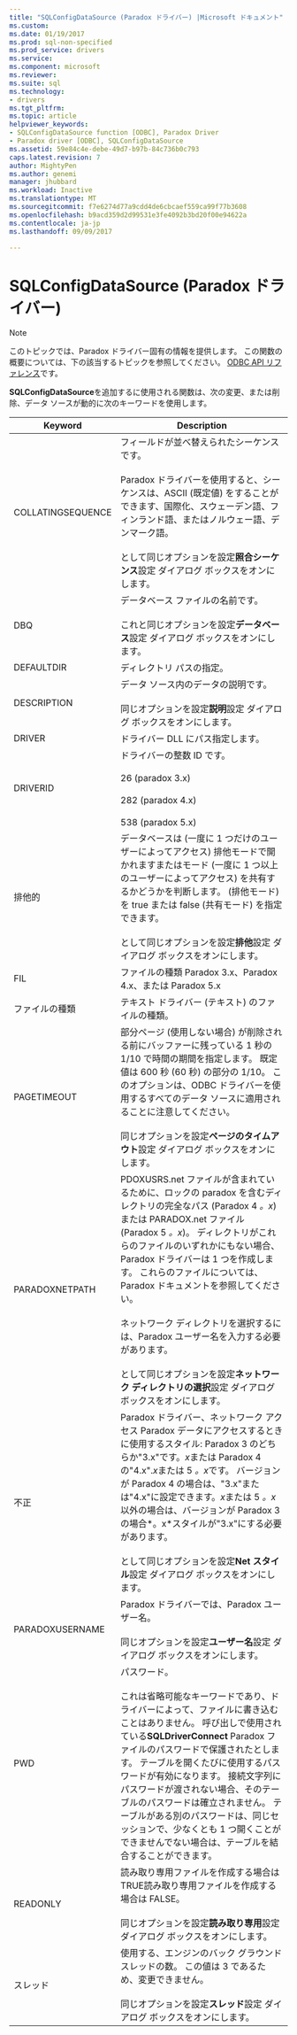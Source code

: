 ```yaml
---
title: "SQLConfigDataSource (Paradox ドライバー) |Microsoft ドキュメント"
ms.custom: 
ms.date: 01/19/2017
ms.prod: sql-non-specified
ms.prod_service: drivers
ms.service: 
ms.component: microsoft
ms.reviewer: 
ms.suite: sql
ms.technology:
- drivers
ms.tgt_pltfrm: 
ms.topic: article
helpviewer_keywords:
- SQLConfigDataSource function [ODBC], Paradox Driver
- Paradox driver [ODBC], SQLConfigDataSource
ms.assetid: 59e84c4e-debe-49d7-b97b-84c736b0c793
caps.latest.revision: 7
author: MightyPen
ms.author: genemi
manager: jhubbard
ms.workload: Inactive
ms.translationtype: MT
ms.sourcegitcommit: f7e6274d77a9cdd4de6cbcaef559ca99f77b3608
ms.openlocfilehash: b9acd359d2d99531e3fe4092b3bd20f00e94622a
ms.contentlocale: ja-jp
ms.lasthandoff: 09/09/2017

---
```

# <a name="sqlconfigdatasource-paradox-driver"></a>SQLConfigDataSource (Paradox ドライバー)
> [!NOTE]  
>  このトピックでは、Paradox ドライバー固有の情報を提供します。 この関数の概要については、下の該当するトピックを参照してください。 [ODBC API リファレンス](../../odbc/reference/syntax/odbc-api-reference.md)です。  
  
 **SQLConfigDataSource**を追加するに使用される関数は、次の変更、または削除、データ ソースが動的に次のキーワードを使用します。  
  
|Keyword|Description|  
|-------------|-----------------|  
|COLLATINGSEQUENCE|フィールドが並べ替えられたシーケンスです。<br /><br /> Paradox ドライバーを使用すると、シーケンスは、ASCII (既定値) をすることができます、国際化、スウェーデン語、フィンランド語、またはノルウェー語、デンマーク語。<br /><br /> として同じオプションを設定**照合シーケンス**設定 ダイアログ ボックスをオンにします。|  
|DBQ|データベース ファイルの名前です。<br /><br /> これと同じオプションを設定**データベース**設定 ダイアログ ボックスをオンにします。|  
|DEFAULTDIR|ディレクトリ パスの指定。|  
|DESCRIPTION|データ ソース内のデータの説明です。<br /><br /> 同じオプションを設定**説明**設定 ダイアログ ボックスをオンにします。|  
|DRIVER|ドライバー DLL にパス指定します。|  
|DRIVERID|ドライバーの整数 ID です。<br /><br /> 26 (paradox 3.x)<br /><br /> 282 (paradox 4.x)<br /><br /> 538 (paradox 5.x)|  
|排他的|データベースは (一度に 1 つだけのユーザーによってアクセス) 排他モードで開かれますまたはモード (一度に 1 つ以上のユーザーによってアクセス) を共有するかどうかを判断します。 (排他モード) を true または false (共有モード) を指定できます。<br /><br /> として同じオプションを設定**排他**設定 ダイアログ ボックスをオンにします。|  
|FIL|ファイルの種類 Paradox 3.x、Paradox 4.x、または Paradox 5.x|  
|ファイルの種類|テキスト ドライバー (テキスト) のファイルの種類。|  
|PAGETIMEOUT|部分ページ (使用しない場合) が削除される前にバッファーに残っている 1 秒の 1/10 で時間の期間を指定します。 既定値は 600 秒 (60 秒) の部分の 1/10。 このオプションは、ODBC ドライバーを使用するすべてのデータ ソースに適用されることに注意してください。<br /><br /> 同じオプションを設定**ページのタイムアウト**設定 ダイアログ ボックスをオンにします。|  
|PARADOXNETPATH|PDOXUSRS.net ファイルが含まれているために、ロックの paradox を含むディレクトリの完全なパス (Paradox 4 *。x*) または PARADOX.net ファイル (Paradox 5 *。x*)。 ディレクトリがこれらのファイルのいずれかにもない場合、Paradox ドライバーは 1 つを作成します。 これらのファイルについては、Paradox ドキュメントを参照してください。<br /><br /> ネットワーク ディレクトリを選択するには、Paradox ユーザー名を入力する必要があります。<br /><br /> として同じオプションを設定**ネットワーク ディレクトリの選択**設定 ダイアログ ボックスをオンにします。|  
|不正|Paradox ドライバー、ネットワーク アクセス Paradox データにアクセスするときに使用するスタイル: Paradox 3 のどちらか"3.x"です。*x*または Paradox 4 の"4.x".*x*または 5 *。x*です。 バージョンが Paradox 4 の場合は、"3.x"または"4.x"に設定できます。*x*または 5 *。x*以外の場合は、バージョンが Paradox 3 の場合*。x*スタイルが"3.x"にする必要があります。<br /><br /> として同じオプションを設定**Net スタイル**設定 ダイアログ ボックスをオンにします。|  
|PARADOXUSERNAME|Paradox ドライバーでは、Paradox ユーザー名。<br /><br /> 同じオプションを設定**ユーザー名**設定 ダイアログ ボックスをオンにします。|  
|PWD|パスワード。<br /><br /> これは省略可能なキーワードであり、ドライバーによって、ファイルに書き込むことはありません。 呼び出しで使用されている**SQLDriverConnect** Paradox ファイルのパスワードで保護されたとします。 テーブルを開くたびに使用するパスワードが有効になります。 接続文字列にパスワードが渡されない場合、そのテーブルのパスワードは確立されません。 テーブルがある別のパスワードは、同じセッションで、少なくとも 1 つ開くことができませんでない場合は、テーブルを結合することができます。|  
|READONLY|読み取り専用ファイルを作成する場合は TRUE読み取り専用ファイルを作成する場合は FALSE。<br /><br /> 同じオプションを設定**読み取り専用**設定 ダイアログ ボックスをオンにします。|  
|スレッド|使用する、エンジンのバック グラウンド スレッドの数。 この値は 3 であるため、変更できません。<br /><br /> 同じオプションを設定**スレッド**設定 ダイアログ ボックスをオンにします。|

